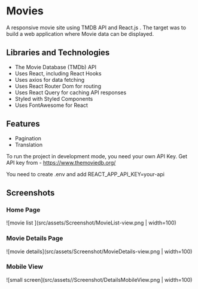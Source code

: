 # Movies

A responsive movie site using TMDB API and React.js . The target was to build
a web application where Movie data can be displayed.

## Libraries and Technologies

- The Movie Database (TMDb) API
- Uses React, including React Hooks
- Uses axios for data fetching
- Uses React Router Dom for routing
- Uses React Query for caching API responses
- Styled with Styled Components
- Uses FontAwesome for React

## Features

- Pagination
- Translation

To run the project in development mode, you need your own API Key.
Get API key from - <https://www.themoviedb.org/>

You need to create .env and add REACT_APP_API_KEY=your-api

## Screenshots

### Home Page

![movie list ](src/assets/Screenshot/MovieList-view.png | width=100)

### Movie Details Page

![movie details](src/assets/Screenshot/MovieDetails-view.png | width=100)

### Mobile View

![small screen](src/assets//Screenshot/DetailsMobileView.png | width=100)
